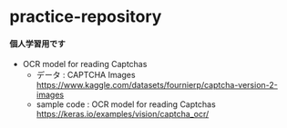 # practice-repository

#### 個人学習用です
- OCR model for reading Captchas
  - データ : CAPTCHA Images https://www.kaggle.com/datasets/fournierp/captcha-version-2-images
  - sample code : OCR model for reading Captchas https://keras.io/examples/vision/captcha_ocr/
